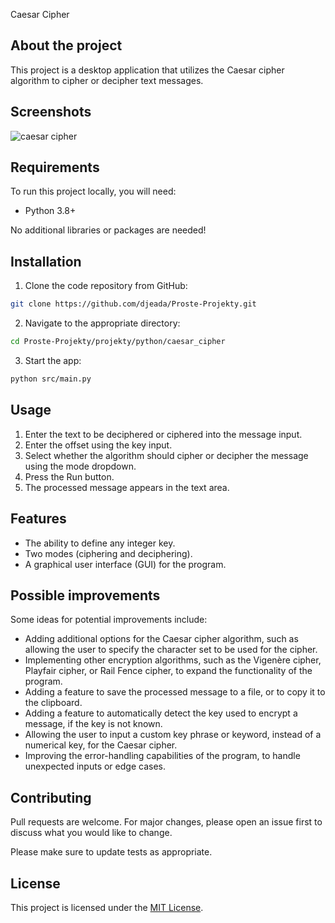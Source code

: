 Caesar Cipher

## About the project

This project is a desktop application that utilizes the Caesar cipher algorithm to cipher or decipher text messages.

## Screenshots

![caesar cipher](https://user-images.githubusercontent.com/37275728/188400957-b9590fdb-defe-4c77-a820-5bebde2f6450.gif)

## Requirements

To run this project locally, you will need:

* Python 3.8+

No additional libraries or packages are needed!

## Installation

1. Clone the code repository from GitHub:

```Bash
git clone https://github.com/djeada/Proste-Projekty.git
```

2. Navigate to the appropriate directory:

```Bash
cd Proste-Projekty/projekty/python/caesar_cipher
```

3. Start the app:

```Bash
python src/main.py
```

## Usage

1. Enter the text to be deciphered or ciphered into the message input.
2. Enter the offset using the key input.
3. Select whether the algorithm should cipher or decipher the message using the mode dropdown.
4. Press the Run button.
5. The processed message appears in the text area.

## Features

* The ability to define any integer key.
* Two modes (ciphering and deciphering).
* A graphical user interface (GUI) for the program.

## Possible improvements

Some ideas for potential improvements include:

* Adding additional options for the Caesar cipher algorithm, such as allowing the user to specify the character set to be used for the cipher.
* Implementing other encryption algorithms, such as the Vigenère cipher, Playfair cipher, or Rail Fence cipher, to expand the functionality of the program.
* Adding a feature to save the processed message to a file, or to copy it to the clipboard.
* Adding a feature to automatically detect the key used to encrypt a message, if the key is not known.
* Allowing the user to input a custom key phrase or keyword, instead of a numerical key, for the Caesar cipher.
* Improving the error-handling capabilities of the program, to handle unexpected inputs or edge cases.

## Contributing
Pull requests are welcome. For major changes, please open an issue first to discuss what you would like to change.

Please make sure to update tests as appropriate.

## License

This project is licensed under the <a href="https://github.com/djeada/Proste-Projekty/blob/main/LICENSE">MIT License</a>.
